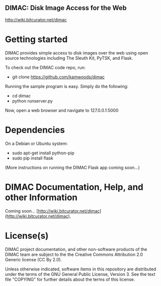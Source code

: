 DIMAC: Disk Image Access for the Web
------------------------------------
<http://wiki.bitcurator.net/dimac>

# Getting started

DIMAC provides simple access to disk images over the web using open source technologies including
The Sleuth Kit, PyTSK, and Flask.

To check out the DIMAC code repo, run:

* git clone https://github.com/kamwoods/dimac

Running the sample program is easy. Simply do the following:

* cd dimac
* python runserver.py

Now, open a web browser and navigate to 127.0.0.1:5000

# Dependencies

On a Debian or Ubuntu system:

* sudo apt-get install python-pip
* sudo pip install flask

(More instructions on running the DIMAC Flask app coming soon...)

# DIMAC Documentation, Help, and other Information

Coming soon...
[http://wiki.bitcurator.net/dimac](http://wiki.bitcurator.net/dimac).

# License(s)

DIMAC project documentation, and other non-software products of the DIMAC team are subject to the the Creative Commons Attribution 2.0 Generic license (CC By 2.0).

Unless otherwise indicated, software items in this repository are distributed under the terms of the GNU General Public License, Version 3. See the text file "COPYING" for further details about the terms of this license.


